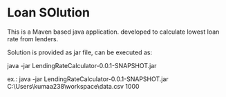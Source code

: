 # Loan SOlution
This is a Maven based java application. developed to calculate lowest loan rate from lenders.

Solution is provided as jar file, can be executed as:

java -jar LendingRateCalculator-0.0.1-SNAPSHOT.jar <filepath> <amount>

ex.:
java -jar LendingRateCalculator-0.0.1-SNAPSHOT.jar C:\Users\kumaa238\workspace\data.csv 1000
